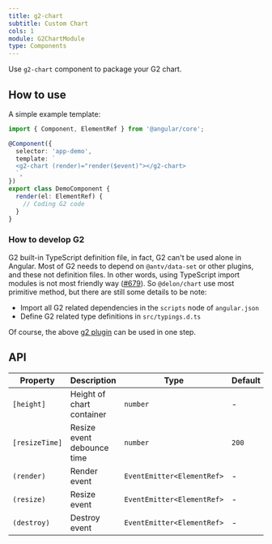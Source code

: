 ```yaml
---
title: g2-chart
subtitle: Custom Chart
cols: 1
module: G2ChartModule
type: Components
---
```


Use `g2-chart` component to package your G2 chart.

## How to use

A simple example template:

```ts
import { Component, ElementRef } from '@angular/core';

@Component({
  selector: 'app-demo',
  template: `
  <g2-chart (render)="render($event)"></g2-chart>
  `,
})
export class DemoComponent {
  render(el: ElementRef) {
    // Coding G2 code
  }
}
```

### How to develop G2

G2 built-in TypeScript definition file, in fact, G2 can't be used alone in Angular. Most of G2 needs to depend on `@antv/data-set` or other plugins, and these not definition files. In other words, using TypeScript import modules is not most friendly way ([#679](https://github.com/ng-alain/ng-alain/issues/679)). So `@delon/chart` use most primitive method, but there are still some details to be note:

- Import all G2 related dependencies in the `scripts` node of `angular.json`
- Define G2 related type definitions in `src/typings.d.ts`

Of course, the above [g2 plugin](/cli/plugin#g2) can be used in one step.

## API

| Property       | Description                | Type                       | Default |
| -------------- | -------------------------- | -------------------------- | ------- |
| `[height]`     | Height of chart container  | `number`                   | -       |
| `[resizeTime]` | Resize event debounce time | `number`                   | `200`   |
| `(render)`     | Render event               | `EventEmitter<ElementRef>` | -       |
| `(resize)`     | Resize event               | `EventEmitter<ElementRef>` | -       |
| `(destroy)`    | Destroy event              | `EventEmitter<ElementRef>` | -       |
